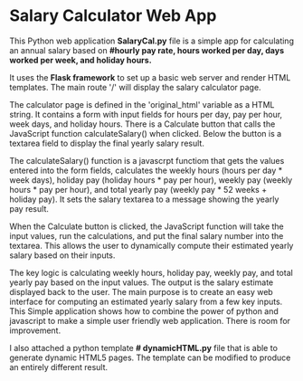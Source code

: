 # Salary Calculator Web App

This Python web application **SalaryCal.py** file  is a simple app for calculating an annual salary based on **#hourly pay rate, hours worked per day, days worked per week, and holiday hours.**

It uses the **Flask framework** to set up a basic web server and render HTML templates. The main route '/' will display the salary calculator page.

The calculator page is defined in the 'original_html' variable as a HTML string. It contains a form with input fields for hours per day, pay per hour, week days, and holiday hours. There is a Calculate button that calls the JavaScript function calculateSalary() when clicked. Below the button is a textarea field to display the final yearly salary result.

The calculateSalary() function is a javascrpt functiom that gets the values entered into the form fields, calculates the weekly hours (hours per day * week days), holiday pay (holiday hours * pay per hour), weekly pay (weekly hours * pay per hour), and total yearly pay (weekly pay * 52 weeks + holiday pay). It sets the salary textarea to a message showing the yearly pay result.

When the Calculate button is clicked, the JavaScript function will take the input values, run the calculations, and put the final salary number into the textarea. This allows the user to dynamically compute their estimated yearly salary based on their inputs.

The key logic is calculating weekly hours, holiday pay, weekly pay, and total yearly pay based on the input values. The output is the salary estimate displayed back to the user. The main purpose is to create an easy web interface for computing an estimated yearly salary from a few key inputs.
This Simple application shows how to combine the power of python and javascript to make a simple user friendly web application. There is room for improvement. 


I also attached a python template **# dynamicHTML.py** file that is able to generate dynamic HTML5 pages. The template can be modified to produce an entirely different result. 
